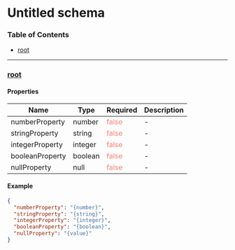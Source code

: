 # Untitled schema
### Table of Contents

- [root](#root)

---
### <a id="root"></a>[root](#root)
#### Properties

| Name | Type | Required | Description |
|------|------|------|------|
| <a id="%2Fproperties%2FnumberProperty"></a>numberProperty | number | <span style="color:salmon">false</span> | \- |
| <a id="%2Fproperties%2FstringProperty"></a>stringProperty | string | <span style="color:salmon">false</span> | \- |
| <a id="%2Fproperties%2FintegerProperty"></a>integerProperty | integer | <span style="color:salmon">false</span> | \- |
| <a id="%2Fproperties%2FbooleanProperty"></a>booleanProperty | boolean | <span style="color:salmon">false</span> | \- |
| <a id="%2Fproperties%2FnullProperty"></a>nullProperty | null | <span style="color:salmon">false</span> | \- |

#### Example

```json
{
  "numberProperty": "{number}",
  "stringProperty": "{string}",
  "integerProperty": "{integer}",
  "booleanProperty": "{boolean}",
  "nullProperty": "{value}"
}
```